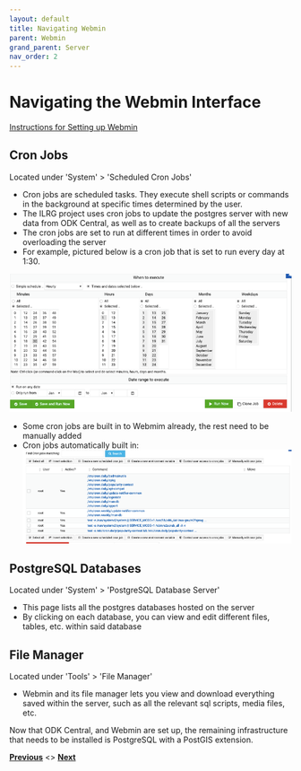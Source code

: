 ```yaml
---
layout: default
title: Navigating Webmin
parent: Webmin
grand_parent: Server
nav_order: 2
---
```

# Navigating the Webmin Interface

[Instructions for Setting up Webmin](Server/Webmin_Setup.html)

## Cron Jobs
Located under 'System' > 'Scheduled Cron Jobs'
- Cron jobs are scheduled tasks. They execute shell scripts or commands in the background at specific times determined by the user.
- The ILRG project uses cron jobs to update the postgres server with new data from ODK Central, as well as to create backups of all the servers
- The cron jobs are set to run at different times in order to avoid overloading the server
- For example, pictured below is a cron job that is set to run every day at 1:30.

![WebminGeneralOne](/Pages/General_Assets/WebminGeneralOne.png)
- Some cron jobs are built in to Webmim already, the rest need to be manually added
- Cron jobs automatically built in:
![WebminGeneralTwo](/Pages/General_Assets/WebminGeneralTwo.png)

## PostgreSQL Databases
Located under 'System' > 'PostgreSQL Database Server'
- This page lists all the postgres databases hosted on the server
- By clicking on each database, you can view and edit different files, tables, etc. within said database

## File Manager
Located under 'Tools' > 'File Manager'
- Webmin and its file manager lets you view and download everything saved within the server, such as all the relevant sql scripts, media files, etc. 

Now that ODK Central, and Webmin are set up, the remaining infrastructure that needs to be installed is PostgreSQL with a PostGIS extension. 

**[Previous](Webmin_Setup.html)** <> **[Next](Postgres_Setup.html)**